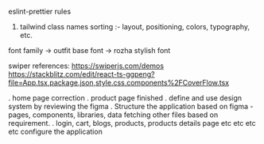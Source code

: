 <!-- SOP -->

eslint-prettier rules

1. tailwind class names sorting :- layout, positioning, colors, typography, etc.

font family
-> outfit base font
-> rozha stylish font

swiper references:
https://swiperjs.com/demos
https://stackblitz.com/edit/react-ts-ggpeng?file=App.tsx,package.json,style.css,components%2FCoverFlow.tsx

<!-- todo -------------- -->

. home page correction
. product page finished
. define and use design system by reviewing the figma
. Structure the application based on figma - pages, components, libraries, data fetching other files based on requirement.
. login, cart, blogs, products, products details page etc etc etc etc configure the application
